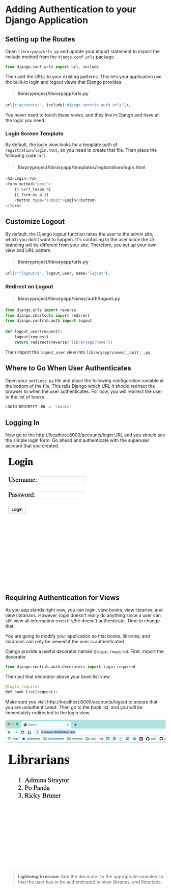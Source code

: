 # Adding Authentication to your Django Application

## Setting up the Routes

Open `libraryapp/urls.py` and update your import statement to import the include method from the `django.conf.urls` package.

```py
from django.conf.urls import url, include
```


Then add the URLs to your existing patterns. This lets your application use the built-in login and logout views that Django provides.

> #### libraryproject/libraryapp/urls.py

```py
url(r'accounts/', include('django.contrib.auth.urls')),
```

You never need to touch these views, and they live in Django and have all the logic you need.

### Login Screen Template

By default, the login view looks for a template path of  `registration/login.html`, so you need to create that file. Then place the following code in it.

> #### libraryproject/libraryapp/templates/registration/login.html

```py
<h2>Login</h2>
<form method="post">
    {% csrf_token %}
    {{ form.as_p }}
    <button type="submit">Login</button>
</form>
```

## Customize Logout

By default, the Django logout function takes the user to the admin site, which you don't want to happen. It's confusing to the user since the UI branding will be different from your site. Therefore, you set up your own view and URL pattern.

> #### libraryproject/libraryapp/urls.py

```py
url(r'^logout/$', logout_user, name='logout'),
```

### Redirect on Logout

> #### libraryproject/libraryapp/views/auth/logout.py

```py
from django.urls import reverse
from django.shortcuts import redirect
from django.contrib.auth import logout

def logout_user(request):
    logout(request)
    return redirect(reverse('libraryapp:home'))
```

Then import the `logout_user` view into `libraryapp/views/__init__.py`.

## Where to Go When User Authenticates

Open your `settings.py` file and place the following configuration variable at the bottom of the file. This tells Django which URL it should redirect the browser to when the user authenticates. For now, you will redirect the user to the list of books.

```py
LOGIN_REDIRECT_URL = '/books'
```

## Logging In

Now go to the http://localhost:8000/accounts/login URL and you should see the simple login form. Go ahead and authenticate with the superuser account that you created.

![animation of user authenticating](./images/logging-in.gif)

## Requiring Authentication for Views

As you app stands right now, you can login, view books, view libraries, and view librarians. However, login doesn't really do anything since a user can still view all information even if s/he doesn't authenticate. Time to change that.

You are going to modify your application so that books, libraries, and librarians can only be viewed if the user is authenticated.

Django provide a useful decorator named `@login_required`. First, import the decorator.

```py
from django.contrib.auth.decorators import login_required
```

Then put that decorator above your book list view.

```py
@login_required
def book_list(request):
```

Make sure you visit http://localhost:8000/accounts/logout to ensure that you are unauthenticated. Then go to the book list, and you will be immediately redirected to the login view.

![animation of visiting the book list and being redirected to login view](./images/login-required-implementation.gif)

> **Lightning Exercise:** Add the decorator to the appropriate modules so that the user has to be authenticated to view libraries, and librarians.
